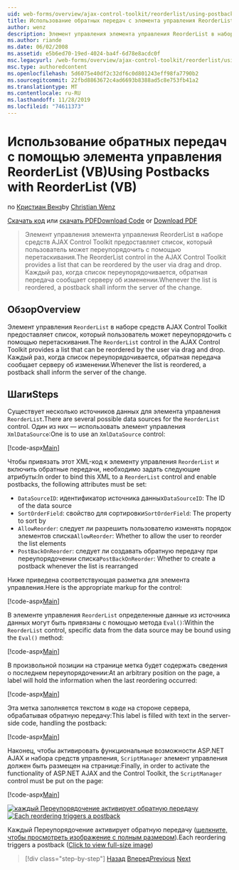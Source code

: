 ```yaml
---
uid: web-forms/overview/ajax-control-toolkit/reorderlist/using-postbacks-with-reorderlist-vb
title: Использование обратных передач с элемента управления ReorderList (VB) | Документация Майкрософт
author: wenz
description: Элемент управления элемента управления ReorderList в наборе средств AJAX Control Toolkit предоставляет список, который пользователь может переупорядочить с помощью перетаскивания. Каждый раз, когда список переупорядочивается, PO...
ms.author: riande
ms.date: 06/02/2008
ms.assetid: e5b6ed70-19ed-4024-ba4f-6d78e8acdc0f
msc.legacyurl: /web-forms/overview/ajax-control-toolkit/reorderlist/using-postbacks-with-reorderlist-vb
msc.type: authoredcontent
ms.openlocfilehash: 5d6075e40df2c32df6c0d801243eff98fa7790b2
ms.sourcegitcommit: 22fbd8863672c4ad6693b8388ad5c8e753fb41a2
ms.translationtype: MT
ms.contentlocale: ru-RU
ms.lasthandoff: 11/28/2019
ms.locfileid: "74611373"
---
```

# <a name="using-postbacks-with-reorderlist-vb"></a><span data-ttu-id="adf16-104">Использование обратных передач с помощью элемента управления ReorderList (VB)</span><span class="sxs-lookup"><span data-stu-id="adf16-104">Using Postbacks with ReorderList (VB)</span></span>

<span data-ttu-id="adf16-105">по [Кристиан Венз](https://github.com/wenz)</span><span class="sxs-lookup"><span data-stu-id="adf16-105">by [Christian Wenz](https://github.com/wenz)</span></span>

<span data-ttu-id="adf16-106">[Скачать код](https://download.microsoft.com/download/9/3/f/93f8daea-bebd-4821-833b-95205389c7d0/ReorderList4.vb.zip) или [скачать PDF](https://download.microsoft.com/download/2/d/c/2dc10e34-6983-41d4-9c08-f78f5387d32b/reorderlist4VB.pdf)</span><span class="sxs-lookup"><span data-stu-id="adf16-106">[Download Code](https://download.microsoft.com/download/9/3/f/93f8daea-bebd-4821-833b-95205389c7d0/ReorderList4.vb.zip) or [Download PDF](https://download.microsoft.com/download/2/d/c/2dc10e34-6983-41d4-9c08-f78f5387d32b/reorderlist4VB.pdf)</span></span>

> <span data-ttu-id="adf16-107">Элемент управления элемента управления ReorderList в наборе средств AJAX Control Toolkit предоставляет список, который пользователь может переупорядочить с помощью перетаскивания.</span><span class="sxs-lookup"><span data-stu-id="adf16-107">The ReorderList control in the AJAX Control Toolkit provides a list that can be reordered by the user via drag and drop.</span></span> <span data-ttu-id="adf16-108">Каждый раз, когда список переупорядочивается, обратная передача сообщает серверу об изменении.</span><span class="sxs-lookup"><span data-stu-id="adf16-108">Whenever the list is reordered, a postback shall inform the server of the change.</span></span>

## <a name="overview"></a><span data-ttu-id="adf16-109">Обзор</span><span class="sxs-lookup"><span data-stu-id="adf16-109">Overview</span></span>

<span data-ttu-id="adf16-110">Элемент управления `ReorderList` в наборе средств AJAX Control Toolkit предоставляет список, который пользователь может переупорядочить с помощью перетаскивания.</span><span class="sxs-lookup"><span data-stu-id="adf16-110">The `ReorderList` control in the AJAX Control Toolkit provides a list that can be reordered by the user via drag and drop.</span></span> <span data-ttu-id="adf16-111">Каждый раз, когда список переупорядочивается, обратная передача сообщает серверу об изменении.</span><span class="sxs-lookup"><span data-stu-id="adf16-111">Whenever the list is reordered, a postback shall inform the server of the change.</span></span>

## <a name="steps"></a><span data-ttu-id="adf16-112">Шаги</span><span class="sxs-lookup"><span data-stu-id="adf16-112">Steps</span></span>

<span data-ttu-id="adf16-113">Существует несколько источников данных для элемента управления `ReorderList`.</span><span class="sxs-lookup"><span data-stu-id="adf16-113">There are several possible data sources for the `ReorderList` control.</span></span> <span data-ttu-id="adf16-114">Один из них — использовать элемент управления `XmlDataSource`:</span><span class="sxs-lookup"><span data-stu-id="adf16-114">One is to use an `XmlDataSource` control:</span></span>

[!code-aspx[Main](using-postbacks-with-reorderlist-vb/samples/sample1.aspx)]

<span data-ttu-id="adf16-115">Чтобы привязать этот XML-код к элементу управления `ReorderList` и включить обратные передачи, необходимо задать следующие атрибуты:</span><span class="sxs-lookup"><span data-stu-id="adf16-115">In order to bind this XML to a `ReorderList` control and enable postbacks, the following attributes must be set:</span></span>

- <span data-ttu-id="adf16-116">`DataSourceID`: идентификатор источника данных</span><span class="sxs-lookup"><span data-stu-id="adf16-116">`DataSourceID`: The ID of the data source</span></span>
- <span data-ttu-id="adf16-117">`SortOrderField`: свойство для сортировки</span><span class="sxs-lookup"><span data-stu-id="adf16-117">`SortOrderField`: The property to sort by</span></span>
- <span data-ttu-id="adf16-118">`AllowReorder`: следует ли разрешить пользователю изменять порядок элементов списка</span><span class="sxs-lookup"><span data-stu-id="adf16-118">`AllowReorder`: Whether to allow the user to reorder the list elements</span></span>
- <span data-ttu-id="adf16-119">`PostBackOnReorder`: следует ли создавать обратную передачу при переупорядочении списка</span><span class="sxs-lookup"><span data-stu-id="adf16-119">`PostBackOnReorder`: Whether to create a postback whenever the list is rearranged</span></span>

<span data-ttu-id="adf16-120">Ниже приведена соответствующая разметка для элемента управления.</span><span class="sxs-lookup"><span data-stu-id="adf16-120">Here is the appropriate markup for the control:</span></span>

[!code-aspx[Main](using-postbacks-with-reorderlist-vb/samples/sample2.aspx)]

<span data-ttu-id="adf16-121">В элементе управления `ReorderList` определенные данные из источника данных могут быть привязаны с помощью метода `Eval()`:</span><span class="sxs-lookup"><span data-stu-id="adf16-121">Within the `ReorderList` control, specific data from the data source may be bound using the `Eval()` method:</span></span>

[!code-aspx[Main](using-postbacks-with-reorderlist-vb/samples/sample3.aspx)]

<span data-ttu-id="adf16-122">В произвольной позиции на странице метка будет содержать сведения о последнем переупорядочении:</span><span class="sxs-lookup"><span data-stu-id="adf16-122">At an arbitrary position on the page, a label will hold the information when the last reordering occurred:</span></span>

[!code-aspx[Main](using-postbacks-with-reorderlist-vb/samples/sample4.aspx)]

<span data-ttu-id="adf16-123">Эта метка заполняется текстом в коде на стороне сервера, обрабатывая обратную передачу:</span><span class="sxs-lookup"><span data-stu-id="adf16-123">This label is filled with text in the server-side code, handling the postback:</span></span>

[!code-aspx[Main](using-postbacks-with-reorderlist-vb/samples/sample5.aspx)]

<span data-ttu-id="adf16-124">Наконец, чтобы активировать функциональные возможности ASP.NET AJAX и набора средств управления, `ScriptManager` элемент управления должен быть размещен на странице:</span><span class="sxs-lookup"><span data-stu-id="adf16-124">Finally, in order to activate the functionality of ASP.NET AJAX and the Control Toolkit, the `ScriptManager` control must be put on the page:</span></span>

[!code-aspx[Main](using-postbacks-with-reorderlist-vb/samples/sample6.aspx)]

<span data-ttu-id="adf16-125">[![каждый Переупорядочение активирует обратную передачу](using-postbacks-with-reorderlist-vb/_static/image2.png)](using-postbacks-with-reorderlist-vb/_static/image1.png)</span><span class="sxs-lookup"><span data-stu-id="adf16-125">[![Each reordering triggers a postback](using-postbacks-with-reorderlist-vb/_static/image2.png)](using-postbacks-with-reorderlist-vb/_static/image1.png)</span></span>

<span data-ttu-id="adf16-126">Каждый Переупорядочение активирует обратную передачу ([щелкните, чтобы просмотреть изображение с полным размером](using-postbacks-with-reorderlist-vb/_static/image3.png)).</span><span class="sxs-lookup"><span data-stu-id="adf16-126">Each reordering triggers a postback ([Click to view full-size image](using-postbacks-with-reorderlist-vb/_static/image3.png))</span></span>

> [!div class="step-by-step"]
> <span data-ttu-id="adf16-127">[Назад](drag-and-drop-via-reorderlist-cs.md)
> [Вперед](drag-and-drop-via-reorderlist-vb.md)</span><span class="sxs-lookup"><span data-stu-id="adf16-127">[Previous](drag-and-drop-via-reorderlist-cs.md)
[Next](drag-and-drop-via-reorderlist-vb.md)</span></span>
